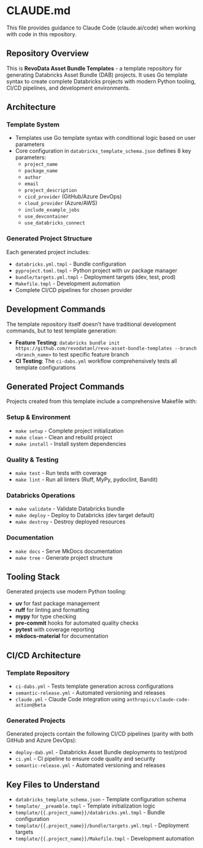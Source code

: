 # CLAUDE.md

This file provides guidance to Claude Code (claude.ai/code) when working with code in this repository.

## Repository Overview

This is **RevoData Asset Bundle Templates** - a template repository for generating Databricks Asset Bundle (DAB) projects. It uses Go template syntax to create complete Databricks projects with modern Python tooling, CI/CD pipelines, and development environments.

## Architecture

### Template System

- Templates use Go template syntax with conditional logic based on user parameters
- Core configuration in `databricks_template_schema.json` defines 8 key parameters:
  - `project_name`
  - `package_name`
  - `author`
  - `email`
  - `project_description`
  - `cicd_provider` (GitHub/Azure DevOps)
  - `cloud_provider` (Azure/AWS)
  - `include_example_jobs`
  - `use_devcontainer`
  - `use_databricks_connect`

### Generated Project Structure

Each generated project includes:

- `databricks.yml.tmpl` - Bundle configuration
- `pyproject.toml.tmpl` - Python project with uv package manager
- `bundle/targets.yml.tmpl` - Deployment targets (dev, test, prod)
- `Makefile.tmpl` - Development automation
- Complete CI/CD pipelines for chosen provider

## Development Commands

The template repository itself doesn't have traditional development commands, but to test template generation:

- **Feature Testing**: `databricks bundle init https://github.com/revodatanl/revo-asset-bundle-templates --branch <branch_name>` to test specific feature branch
- **CI Testing**: The `ci-dabs.yml` workflow comprehensively tests all template configurations

## Generated Project Commands

Projects created from this template include a comprehensive Makefile with:

### Setup & Environment

- `make setup` - Complete project initialization
- `make clean` - Clean and rebuild project
- `make install` - Install system dependencies

### Quality & Testing

- `make test` - Run tests with coverage
- `make lint` - Run all linters (Ruff, MyPy, pydoclint, Bandit)

### Databricks Operations

- `make validate` - Validate Databricks bundle
- `make deploy` - Deploy to Databricks (dev target default)
- `make destroy` - Destroy deployed resources

### Documentation

- `make docs` - Serve MkDocs documentation
- `make tree` - Generate project structure

## Tooling Stack

Generated projects use modern Python tooling:

- **uv** for fast package management
- **ruff** for linting and formatting
- **mypy** for type checking
- **pre-commit** hooks for automated quality checks
- **pytest** with coverage reporting
- **mkdocs-material** for documentation

## CI/CD Architecture

### Template Repository

- `ci-dabs.yml` - Tests template generation across configurations
- `semantic-release.yml` - Automated versioning and releases
- `claude.yml` - Claude Code integration using `anthropics/claude-code-action@beta`

### Generated Projects

Generated projects contain the following CI/CD pipelines (parity with both GitHub and Azure DevOps):

- `deploy-dab.yml` - Databricks Asset Bundle deployments to test/prod
- `ci.yml` - CI pipeline to ensure code quality and security
- `semantic-release.yml` - Automated versioning and releases

## Key Files to Understand

- `databricks_template_schema.json` - Template configuration schema
- `template/__preamble.tmpl` - Template initialization logic
- `template/{{.project_name}}/databricks.yml.tmpl` - Bundle configuration
- `template/{{.project_name}}/bundle/targets.yml.tmpl` - Deployment targets
- `template/{{.project_name}}/Makefile.tmpl` - Development automation
